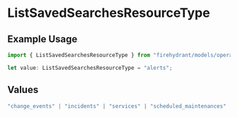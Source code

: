 # ListSavedSearchesResourceType

## Example Usage

```typescript
import { ListSavedSearchesResourceType } from "firehydrant/models/operations";

let value: ListSavedSearchesResourceType = "alerts";
```

## Values

```typescript
"change_events" | "incidents" | "services" | "scheduled_maintenances" | "ticket_tasks" | "ticket_follow_ups" | "analytics" | "impact_analytics" | "alerts" | "incident_events"
```